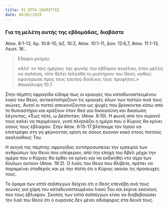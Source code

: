 ```yaml
---
title: ΟΙ ΕΠΤΑ ΣΑΛΠΙΓΓΕΣ
date: 09/02/2019
---
```


### Για τη μελέτη αυτής της εβδομάδας, διαβάστε
Αποκ. 8:1-13, Αρ. 10:8-10, Ιεζ. 10:2, Αποκ. 10:1-11, Δαν. 12:6,7, Αποκ. 11:1-13, Λευιτ. 16:.

> <p>Εδαφιο μνημης</p>
> «Αλλ' εν ταις ημέραις της φωνής του εβδόμου αγγέλου, όταν μέλλη να σαλπίση, τότε θέλει τελεσθή το μυστήριον του Θεού, καθώς εφανέρωσε προς τους εαυτού δούλους τους προφήτας.» Αποκάλυψη 10:7.

Στην πέμπτη σφραγίδα είδαμε πως οι κραυγές του καταδυναστευμένου λαού του Θεού, αντικατοπτρίζουν τις κραυγές όλων των πιστών ανά τους αιώνες. Αυτοί οι πιστοί απεικονίζονται ως ψυχές που βρίσκονται κάτω από το θυσιαστήριο και κράζουν στον Θεό για δικαιοσύνη και δικαίωση λέγοντας, «Έως πότε, ω Δέσποτα»; (Αποκ. 6:10). Η φωνή από τον ουρανό τους καλεί να περιμένουν, γιατί πλησιάζει η ημέρα που ο Κύριος θα κρίνει όσους τους έβλαψαν. Στην Αποκ. 6:15-17 βλέπουμε τον Ιησού να επιστρέφει στη γη φέρνοντας κρίση σε όσους έκαναν κακό στους πιστούς ακολούθους Του. 

Η σκηνή της πέμπτης σφραγίδας αντιπροσωπεύει την εμπειρία των ανθρώπων του Θεού που υπέφεραν, από την εποχή του Άβελ μέχρι την ημέρα που ο Κύριος θα έρθει να κρίνει και να εκδικηθεί «το αίμα των δούλων αυτού» (Αποκ. 19:2). Ο λαός του Θεού που θλίβετε, πρέπει να παραμείνει σταθερός και με την πίστη ότι ο Κύριος ακούει τις προσευχές τους.

Το όραμα των επτά σαλπίγγων δείχνει ότι ο Θεός επενέβη ανά τους αιώνες για χάρη του καταδυναστευμένου λαού Του και έκρινε εκείνους που τους έβλαψαν. Σκοπός των επτά σαλπίγγων είναι να διαβεβαιώσει τον λαό του Θεού ότι ο ουρανός δεν μένει αδιάφορος στα δεινά τους.